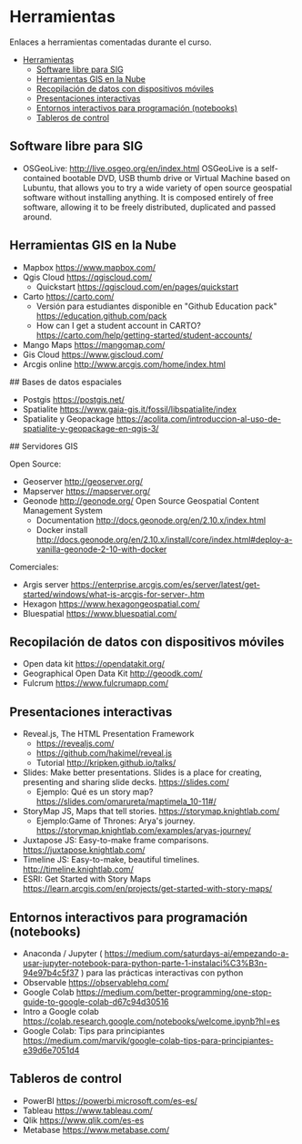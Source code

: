 # Herramientas

Enlaces a herramientas comentadas durante el curso.

- [Herramientas](#herramientas)
  - [Software libre para SIG](#software-libre-para-sig)
  - [Herramientas GIS en la Nube](#herramientas-gis-en-la-nube)
  - [Recopilación de datos con dispositivos móviles](#recopilaci%C3%B3n-de-datos-con-dispositivos-m%C3%B3viles)
  - [Presentaciones interactivas](#presentaciones-interactivas)
  - [Entornos interactivos para programación (notebooks)](#entornos-interactivos-para-programaci%C3%B3n-notebooks)
  - [Tableros de control](#tableros-de-control)

## Software libre para SIG

- OSGeoLive: http://live.osgeo.org/en/index.html OSGeoLive is a self-contained bootable DVD, USB thumb drive or Virtual Machine based on Lubuntu, that allows you to try a wide variety of open source geospatial software without installing anything. It is composed entirely of free software, allowing it to be freely distributed, duplicated and passed around.

## Herramientas GIS en la Nube

- Mapbox https://www.mapbox.com/
- Qgis Cloud https://qgiscloud.com/
  - Quickstart https://qgiscloud.com/en/pages/quickstart
- Carto https://carto.com/
  - Versión para estudiantes disponible en "Github Education pack" https://education.github.com/pack
  - How can I get a student account in CARTO? https://carto.com/help/getting-started/student-accounts/
- Mango Maps https://mangomap.com/
- Gis Cloud https://www.giscloud.com/
- Arcgis online http://www.arcgis.com/home/index.html

## Bases de datos espaciales

- Postgis https://postgis.net/
- Spatialite https://www.gaia-gis.it/fossil/libspatialite/index
- Spatialite y Geopackage https://acolita.com/introduccion-al-uso-de-spatialite-y-geopackage-en-qgis-3/

## Servidores GIS

Open Source:

- Geoserver http://geoserver.org/
- Mapserver https://mapserver.org/
- Geonode http://geonode.org/ Open Source Geospatial Content Management System
  - Documentation http://docs.geonode.org/en/2.10.x/index.html
  - Docker install http://docs.geonode.org/en/2.10.x/install/core/index.html#deploy-a-vanilla-geonode-2-10-with-docker

Comerciales:

- Argis server https://enterprise.arcgis.com/es/server/latest/get-started/windows/what-is-arcgis-for-server-.htm
- Hexagon https://www.hexagongeospatial.com/
- Bluespatial https://www.bluespatial.com/

## Recopilación de datos con dispositivos móviles

- Open data kit https://opendatakit.org/
- Geographical Open Data Kit http://geoodk.com/
- Fulcrum https://www.fulcrumapp.com/

## Presentaciones interactivas

- Reveal.js, The HTML Presentation Framework
  - https://revealjs.com/
  - https://github.com/hakimel/reveal.js
  - Tutorial http://kripken.github.io/talks/
- Slides: Make better presentations. Slides is a place for creating, presenting and sharing slide decks.
  https://slides.com/
  - Ejemplo: Qué es un story map? https://slides.com/omarureta/maptimela_10-11#/
- StoryMap JS, Maps that tell stories. https://storymap.knightlab.com/
  - Ejemplo:Game of Thrones: Arya's journey. https://storymap.knightlab.com/examples/aryas-journey/
- Juxtapose JS: Easy-to-make frame comparisons. https://juxtapose.knightlab.com/
- Timeline JS: Easy-to-make, beautiful timelines. http://timeline.knightlab.com/
- ESRI: Get Started with Story Maps https://learn.arcgis.com/en/projects/get-started-with-story-maps/

## Entornos interactivos para programación (notebooks)

- Anaconda / Jupyter ( https://medium.com/saturdays-ai/empezando-a-usar-jupyter-notebook-para-python-parte-1-instalaci%C3%B3n-94e97b4c5f37 ) para las prácticas interactivas con python
- Observable https://observablehq.com/
- Google Colab https://medium.com/better-programming/one-stop-guide-to-google-colab-d67c94d30516
- Intro a Google colab https://colab.research.google.com/notebooks/welcome.ipynb?hl=es
- Google Colab: Tips para principiantes https://medium.com/marvik/google-colab-tips-para-principiantes-e39d6e7051d4

## Tableros de control

- PowerBI https://powerbi.microsoft.com/es-es/
- Tableau https://www.tableau.com/
- Qlik https://www.qlik.com/es-es
- Metabase https://www.metabase.com/
